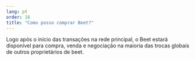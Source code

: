 ```yaml
---
lang: pt
order: 16
title: "Como posso comprar Beet?"
---
```

Logo após o início das transações na rede principal, o Beet estará disponível para compra, venda e negociação na maioria das trocas globais de outros proprietários de beet.
